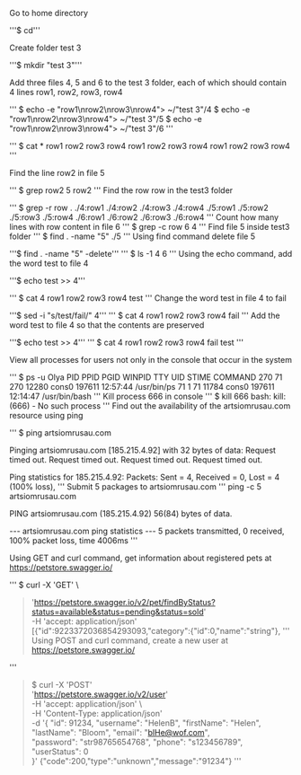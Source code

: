 Go to home directory

'''$ cd'''

Create folder test 3

'''$ mkdir "test 3"'''

Add three files 4, 5 and 6 to the test 3 folder, each of which should contain 4 lines row1, row2, row3, row4

'''
$ echo -e "row1\nrow2\nrow3\nrow4"> ~/"test 3"/4
$ echo -e "row1\nrow2\nrow3\nrow4"> ~/"test 3"/5
$ echo -e "row1\nrow2\nrow3\nrow4"> ~/"test 3"/6
'''

'''
$ cat *
row1
row2
row3
row4
row1
row2
row3
row4
row1
row2
row3
row4
'''

Find the line row2 in file 5

'''
$ grep row2 5
row2
'''
Find the row row in the test3 folder

'''
$ grep -r row .
./4:row1
./4:row2
./4:row3
./4:row4
./5:row1
./5:row2
./5:row3
./5:row4
./6:row1
./6:row2
./6:row3
./6:row4
'''
Count how many lines with row content in file 6
'''
$ grep -c row 6
4
'''
Find file 5 inside test3 folder
'''
$ find . -name "5"
./5
'''
Using find command delete file 5

'''$ find . -name "5" -delete'''
'''
$ ls -1
4
6
'''
Using the echo command, add the word test to file 4

'''$ echo test >> 4'''

'''
$ cat 4
row1
row2
row3
row4
test
'''
Change the word test in file 4 to fail

'''$ sed -i "s/test/fail/" 4'''
'''
$ cat 4
row1
row2
row3
row4
fail
'''
Add the word test to file 4 so that the contents are preserved

'''$ echo test >> 4'''
'''
$ cat 4
row1
row2
row3
row4
fail
test
'''

View all processes for users not only in the console that occur in the system

'''
$ ps -u Olya
      PID    PPID    PGID     WINPID   TTY         UID    STIME COMMAND
      270      71     270      12280  cons0     197611 12:57:44 /usr/bin/ps
       71       1      71      11784  cons0     197611 12:14:47 /usr/bin/bash
'''
Kill process 666 in console
'''
$ kill 666
bash: kill: (666) - No such process
'''
Find out the availability of the artsiomrusau.com resource using ping

'''
$ ping artsiomrusau.com

Pinging artsiomrusau.com [185.215.4.92] with 32 bytes of data:
Request timed out.
Request timed out.
Request timed out.
Request timed out.

Ping statistics for 185.215.4.92:
    Packets: Sent = 4, Received = 0, Lost = 4 (100% loss),
'''
Submit 5 packages to artsiomrusau.com
'''
ping -c 5 artsiomrusau.com

PING artsiomrusau.com (185.215.4.92) 56(84) bytes of data.

--- artsiomrusau.com ping statistics ---
5 packets transmitted, 0 received, 100% packet loss, time 4006ms
'''

Using GET and curl command, get information about registered pets at https://petstore.swagger.io/

'''
$ curl -X 'GET' \
>   'https://petstore.swagger.io/v2/pet/findByStatus?status=available&status=pending&status=sold' \
>   -H 'accept: application/json'
[{"id":9223372036854293093,"category":{"id":0,"name":"string"},
'''
Using POST and curl command, create a new user at https://petstore.swagger.io/

'''
> $ curl -X 'POST' \
>   'https://petstore.swagger.io/v2/user' \
>   -H 'accept: application/json' \        
>   -H 'Content-Type: application/json' \
>   -d '{
>   "id": 91234,
>   "username": "HelenB",
>   "firstName": "Helen",
>   "lastName": "Bloom",
>   "email": "blHe@wof.com",     
>   "password": "str98765654768",
>   "phone": "s123456789",
>   "userStatus": 0       
> }'
{"code":200,"type":"unknown","message":"91234"}
'''
